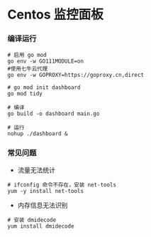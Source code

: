 # Centos 监控面板

### 编译运行
```shell
# 启用 go mod
go env -w GO111MODULE=on
#使用七牛云代理
go env -w GOPROXY=https://goproxy.cn,direct

# go mod init dashboard
go mod tidy

# 编译
go build -o dashboard main.go

# 运行
nohup ./dashboard &
```

### 常见问题

- 流量无法统计
```shell
# ifconfig 命令不存在，安装 net-tools
yum -y install net-tools
```

- 内存信息无法识别
```shell
# 安装 dmidecode
yum install dmidecode
```